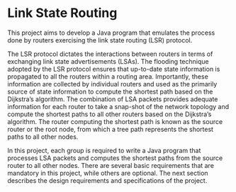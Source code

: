 # Link State Routing
This project aims to develop a Java program that emulates the process done by routers exercising the link state routing (LSR) protocol. 

The LSR protocol dictates the interactions between routers in terms of exchanging link state advertisements (LSAs). The flooding technique adopted by the LSR protocol ensures that up-to-date state information is propagated to all the routers within a routing area. Importantly, these information are collected by individual routers and used as the primarily source of state information to compute the shortest path based on the Dijkstra’s algorithm. The combination of LSA packets provides adequate information for each router to take a snap-shot of the network topology and compute the shortest paths to all other routers based on the Dijkstra’s algorithm. The router computing the shortest path is known as the source router or the root node, from which a tree path represents the shortest paths to all other nodes. 

In this project, each group is required to write a Java program that processes LSA packets and computes the shortest paths from the source router to all other nodes. There are several basic requirements that are mandatory in this project, while others are optional. The next section describes the design requirements and specifications of the project.
